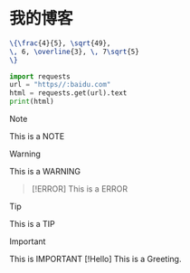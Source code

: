 #  我的博客

```latex
\{\frac{4}{5}, \sqrt{49},
\, 6, \overline{3}, \, 7\sqrt{5}
\}
```
```python
import requests
url = "https//:baidu.com"
html = requests.get(url).text
print(html)
```
> [!NOTE]
> This is a NOTE

> [!WARNING]
> This is a WARNING

> [!ERROR]
> This is a ERROR

> [!TIP]
> This is a TIP

> [!IMPORTANT]
> This is IMPORTANT
> [!Hello]
> This is a Greeting.
